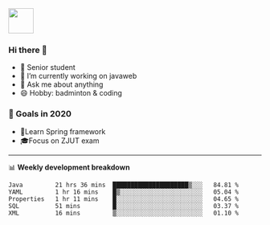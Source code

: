 <img src="https://github.com/egoist/egoist/raw/master/balloon.gif" width="50">

### Hi there 🐏

- 🌱 Senior student
- 🔭 I’m currently working on javaweb
- 💬 Ask me about anything
- 😄 Hobby: badminton & coding

### 🚀 Goals in 2020
+ 🍃Learn Spring framework
+ 🎓Focus on ZJUT exam
-------

📊 **Weekly development breakdown**
<!--START_SECTION:waka-->
```text
Java         21 hrs 36 mins  █████████████████████▒░░░   84.81 % 
YAML         1 hr 16 mins    █▒░░░░░░░░░░░░░░░░░░░░░░░   05.04 % 
Properties   1 hr 11 mins    █░░░░░░░░░░░░░░░░░░░░░░░░   04.65 % 
SQL          51 mins         █░░░░░░░░░░░░░░░░░░░░░░░░   03.37 % 
XML          16 mins         ▒░░░░░░░░░░░░░░░░░░░░░░░░   01.10 % 
```
<!--END_SECTION:waka-->
